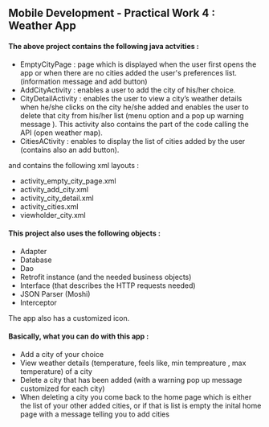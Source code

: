 ## Mobile Development - Practical Work 4 : Weather App

#### The above project contains the following java actvities :
* EmptyCityPage : page which is displayed when the user first opens the app or when there are no cities added the user's preferences list. (information message and add button)
* AddCityActivity : enables a user to add the city of his/her choice.
* CityDetailActivity : enables the user to view a city’s weather details when he/she clicks on the city he/she added and enables the user to delete that city from his/her list (menu option and a pop up warning message ). 
This activity also contains the part of the code calling the API (open weather map).
* CitiesACtivity : enables to display the list of cities added by the user (contains also an add button).


and contains the following xml layouts :
* activity_empty_city_page.xml
* activity_add_city.xml
* activity_city_detail.xml
* activity_cities.xml
* viewholder_city.xml

#### This project also uses the following objects :
* Adapter
* Database
* Dao
* Retrofit instance (and the needed business objects)
* Interface (that describes the HTTP requests needed)
* JSON Parser (Moshi)
* Interceptor

The app also has a customized icon. 

#### Basically, what you can do with this app :
* Add a city of your choice
* View weather details (temperature, feels like, min tempreature , max temperature) of a city
* Delete a city that has been added (with a warning pop up message customized for each city)
* When deleting a city you come back to the home page which is either the list of your other added cities, or if that is list is empty the inital home page with a message telling you to add cities

